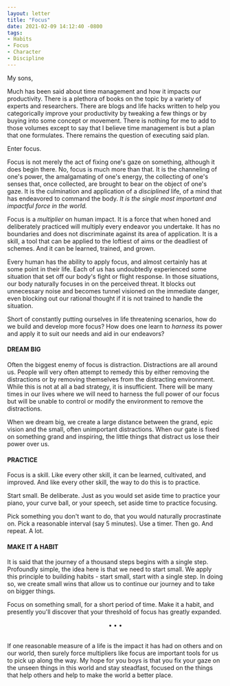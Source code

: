 ```yaml
---
layout: letter
title: "Focus"
date: 2021-02-09 14:12:40 -0800
tags:
- Habits
- Focus
- Character
- Discipline
---
```

My sons,

Much has been said about time management and how it impacts our productivity. There is a plethora of books on the topic by a variety of experts and researchers. There are blogs and life hacks written to help you categorically improve your productivity by tweaking a few things or by buying into some concept or movement. There is nothing for me to add to those volumes except to say that I believe time management is but a plan that one formulates. There remains the question of executing said plan.

Enter focus.

Focus is not merely the act of fixing one's gaze on something, although it does begin there. No, focus is much more than that. It is the channeling of one's power, the amalgamating of one's energy, the collecting of one's senses that, once collected, are brought to bear on the object of one's gaze. It is the culmination and application of a *disciplined* life, of a mind that has endeavored to command the body. *It is the single most important and impactful force in the world.*

Focus is a *multiplier* on human impact. It is a force that when honed and deliberately practiced will multiply every endeavor you undertake. It has no boundaries and does not discriminate against its area of application. It is a skill, a tool that can be applied to the loftiest of aims or the deadliest of schemes. And it can be learned, trained, and grown.

Every human has the ability to apply focus, and almost certainly has at some point in their life. Each of us has undoubtedly experienced some situation that set off our body's fight or flight response. In those situations, our body naturally focuses in on the perceived threat. It blocks out unnecessary noise and becomes tunnel visioned on the immediate danger, even blocking out our rational thought if it is not trained to handle the situation.

Short of constantly putting ourselves in life threatening scenarios, how do we build and develop more focus? How does one learn to *harness* its power and apply it to suit our needs and aid in our endeavors?

#### DREAM BIG
Often the biggest enemy of focus is distraction. Distractions are all around us. People will very often attempt to remedy this by either removing the distractions or by removing themselves from the distracting environment. While this is not at all a bad strategy, it is insufficient. There will be many times in our lives where we will need to harness the full power of our focus but will be unable to control or modify the environment to remove the distractions.

When we dream big, we create a large distance between the grand, epic vision and the small, often unimportant distractions. When our gate is fixed on something grand and inspiring, the little things that distract us lose their power over us.

#### PRACTICE
Focus is a skill. Like every other skill, it can be learned, cultivated, and improved. And like every other skill, the way to do this is to practice.

Start small. Be deliberate. Just as you would set aside time to practice your piano, your curve ball, or your speech, set aside time to practice focusing.

Pick something you don't want to do, that you would naturally procrastinate on. Pick a reasonable interval (say 5 minutes). Use a timer. Then go. And repeat. A lot.

#### MAKE IT A HABIT
It is said that the journey of a thousand steps begins with a single step. Profoundly simple, the idea here is that we need to start small. We apply this principle to building habits - start small, start with a single step. In doing so, we create small wins that allow us to continue our journey and to take on bigger things.

Focus on something small, for a short period of time. Make it a habit, and presently you'll discover that your threshold of focus has greatly expanded.

<center>• • •</center><br>

If one reasonable measure of a life is the impact it has had on others and on our world, then surely force multipliers like focus are important tools for us to pick up along the way. My hope for you boys is that you fix your gaze on the unseen things in this world and stay steadfast, focused on the things that help others and help to make the world a better place.
